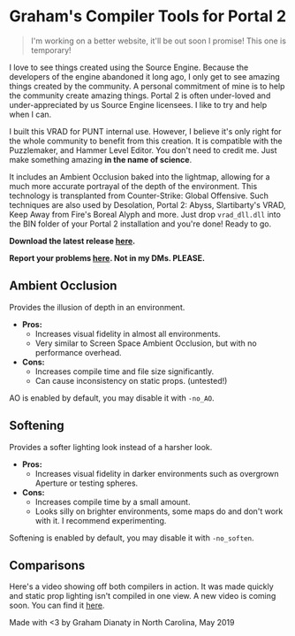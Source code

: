 
# Graham's Compiler Tools for Portal 2
> I'm working on a better website, it'll be out soon I promise! This one is temporary!

I love to see things created using the Source Engine. Because the developers of the engine abandoned it long ago, I only get to see amazing things created by the community. A personal commitment of mine is to help the community create amazing things. Portal 2 is often under-loved and under-appreciated by us Source Engine licensees. I like to try and help when I can.

I built this VRAD for PUNT internal use. However, I believe it's only right for the whole community to benefit from this creation. It is compatible with the Puzzlemaker, and Hammer Level Editor. You don't need to credit me. Just make something amazing **in the name of science**.

It includes an Ambient Occlusion baked into the lightmap, allowing for a much more accurate portrayal of the depth of the environment. This technology is transplanted from Counter-Strike: Global Offensive. Such techniques are also used by Desolation, Portal 2: Abyss, Slartibarty's VRAD, Keep Away from Fire's Boreal Alyph and more.
Just drop `vrad_dll.dll` into the BIN folder of your Portal 2 installation and you're done! Ready to go.


**Download the latest release [here](https://github.com/gdianaty/grahams-compiler-tools/releases).**

**Report your problems [here](https://github.com/gdianaty/grahams-compiler-tools/issues). Not in my DMs. PLEASE.**

## Ambient Occlusion
Provides the illusion of depth in an environment.
- **Pros:**
	 - Increases visual fidelity in almost all environments.
	 - Very similar to Screen Space Ambient Occlusion, but with no performance overhead.
 - **Cons:**
	 - Increases compile time and file size significantly.
	 - Can cause inconsistency on static props. (untested!)

AO is enabled by default, you may disable it with `-no_AO`.

## Softening
Provides a softer lighting look instead of a harsher look.
- **Pros:**
	 - Increases visual fidelity in darker environments such as overgrown Aperture or testing spheres.
 - **Cons:**
	 - Increases compile time by a small amount.
	 - Looks silly on brighter environments, some maps do and don't work with it. I recommend experimenting.

Softening is enabled by default, you may disable it with `-no_soften`.

## Comparisons
Here's a video showing off both compilers in action. It was made quickly and static prop lighting isn't compiled in one view. A new video is coming soon. You can find it [here](https://youtu.be/bUQccVQA9SY).

Made with <3 by Graham Dianaty in North Carolina, May 2019
